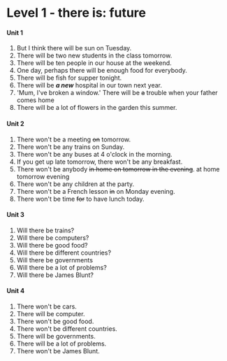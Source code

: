 # Level 1 - there is: future

#### Unit 1

1. But I think there will be sun on Tuesday.
2. There will be two new students in the class tomorrow.
3. There will be ten people in our house at the weekend.
4. One day, perhaps there will be enough food for everybody.
5. There will be fish for supper tonight.
6. There will be ***a new*** hospital in our town next year.
7. 'Mum, I've broken a window.' There will be ~~a~~ trouble when your father comes home
8. There will be a lot of flowers in the garden this summer.

#### Unit 2

1. There won't be a meeting ~~on~~ tomorrow.
2. There won't be any trains on Sunday.
3. There won't be any buses at 4 o'clock in the morning.
4. If you get up late tomorrow, there won't be any breakfast.
5. There won't be anybody ~~in home on tomorrow in the evening~~. at home tomorrow evening
6. There won't be any children at the party.
7. There won't be a French lesson ~~in~~ on Monday evening.
8. There won't be time ~~for~~ to have lunch today.

#### Unit 3

1. Will there be trains?
2. Will there be computers?
3. Will there be good food?
4. Will there be different countries?
5. Will there be governments
6. Will there be a lot of problems?
7. Will there be James Blunt?

#### Unit 4

1. There won't be cars.
2. There will be computer.
3. There won't be good food.
4. There won't be different countries.
5. There will be governments.
6. There will be a lot of problems.
7. There won't be James Blunt.